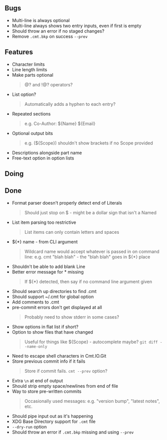 ## Bugs

- Multi-line is always optional
- Multi-line always shows two entry inputs, even if first is empty
- Should throw an error if no staged changes?
- Remove `.cmt.bkp` on success `--prev`

## Features

- Character limits
- Line length limits
- Make parts optional
    > @? and !@? operators?
- List option?
    > Automatically adds a hyphen to each entry?
- Repeated sections
    > e.g. Co-Author: ${Name} ${Email}
- Optional output bits
    > e.g. (${Scope}) shouldn't show brackets if no Scope provided
- Descriptions alongside part name
- Free-text option in option lists

## Doing


## Done

- Format parser doesn't properly detect end of Literals
    > Should just stop on $ - might be a dollar sign that isn't a Named
- List item parsing too restrictive
    > List items can only contain letters and spaces
- ${*} name - from CLI argument
    > Wildcard name would accept whatever is passed in on command line: e.g. cmt "blah blah" - the "blah blah" goes in ${*} place
- Shouldn't be able to add blank Line
- Better error message for * missing
    > If ${*} detected, then say if no command line argument given
- Should search up directories to find .cmt
- Should support ~/.cmt for global option
- Add comments to .cmt
- pre-commit errors don't get displayed at all
    > Probably need to show stderr in some cases?
- Show options in flat list if short?
- Option to show files that have changed
    > Useful for things like ${Scope} - autocomplete maybe? `git diff --name-only`
- Need to escape shell characters in Cmt.IO.Git
- Store previous commit info if it fails
    > Store if commit fails. `cmt --prev` option?
- Extra `\n` at end of output
- Should strip empty space/newlines from end of file
- Way to store pre-written commits
    > Occasionally used messages: e.g. "version bump", "latest notes", etc.
- Should pipe input out as it's happening
- XDG Base Directory support for `.cmt` file
- `--dry-run` option
- Should throw an error if `.cmt.bkp` missing and using `--prev`
